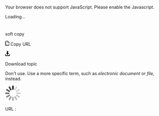 Your browser does not support JavaScript. Please enable the Javascript.

Loading...

# 

soft copy

![Copy URL](media/soft-copy/Copy.png)
Copy URL

![Download](media/soft-copy/Download.png)

Download topic

Don't use. Use a more specific term, such as *electronic document* or *file,* instead.

![In progress](media/soft-copy/activity-large.gif)

URL :
